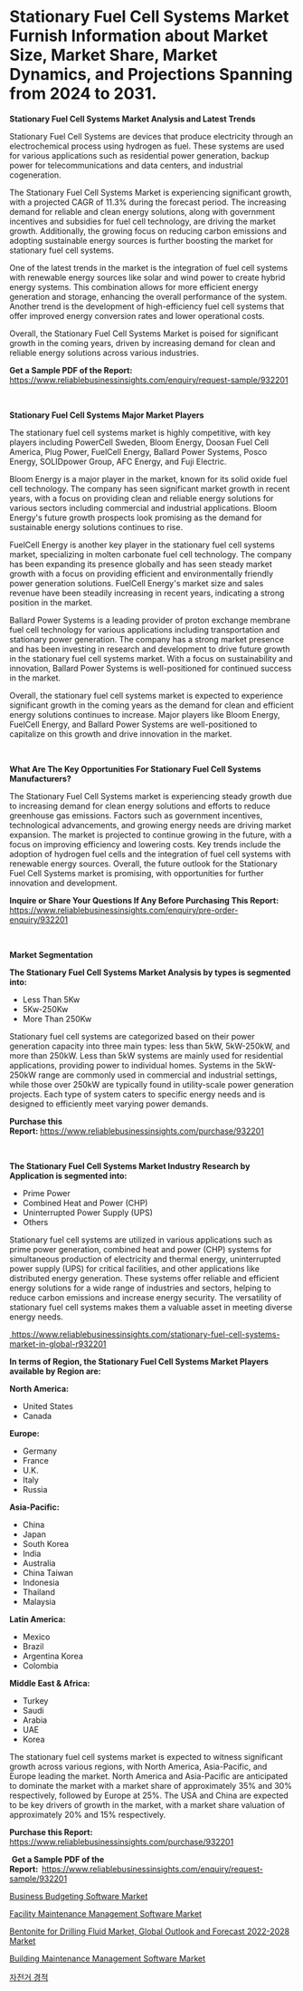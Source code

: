 <p><h1>Stationary Fuel Cell Systems Market Furnish Information about Market Size, Market Share, Market Dynamics, and Projections Spanning from 2024 to 2031.</h1></p><p><strong>Stationary Fuel Cell Systems Market Analysis and Latest Trends</strong></p>
<p><p>Stationary Fuel Cell Systems are devices that produce electricity through an electrochemical process using hydrogen as fuel. These systems are used for various applications such as residential power generation, backup power for telecommunications and data centers, and industrial cogeneration.</p><p>The Stationary Fuel Cell Systems Market is experiencing significant growth, with a projected CAGR of 11.3% during the forecast period. The increasing demand for reliable and clean energy solutions, along with government incentives and subsidies for fuel cell technology, are driving the market growth. Additionally, the growing focus on reducing carbon emissions and adopting sustainable energy sources is further boosting the market for stationary fuel cell systems.</p><p>One of the latest trends in the market is the integration of fuel cell systems with renewable energy sources like solar and wind power to create hybrid energy systems. This combination allows for more efficient energy generation and storage, enhancing the overall performance of the system. Another trend is the development of high-efficiency fuel cell systems that offer improved energy conversion rates and lower operational costs.</p><p>Overall, the Stationary Fuel Cell Systems Market is poised for significant growth in the coming years, driven by increasing demand for clean and reliable energy solutions across various industries.</p></p>
<p><strong>Get a Sample PDF of the Report:&nbsp;</strong> <a href="https://www.reliablebusinessinsights.com/enquiry/request-sample/932201">https://www.reliablebusinessinsights.com/enquiry/request-sample/932201</a></p>
<p>&nbsp;</p>
<p><strong>Stationary Fuel Cell Systems Major Market Players</strong></p>
<p><p>The stationary fuel cell systems market is highly competitive, with key players including PowerCell Sweden, Bloom Energy, Doosan Fuel Cell America, Plug Power, FuelCell Energy, Ballard Power Systems, Posco Energy, SOLIDpower Group, AFC Energy, and Fuji Electric. </p><p>Bloom Energy is a major player in the market, known for its solid oxide fuel cell technology. The company has seen significant market growth in recent years, with a focus on providing clean and reliable energy solutions for various sectors including commercial and industrial applications. Bloom Energy's future growth prospects look promising as the demand for sustainable energy solutions continues to rise.</p><p>FuelCell Energy is another key player in the stationary fuel cell systems market, specializing in molten carbonate fuel cell technology. The company has been expanding its presence globally and has seen steady market growth with a focus on providing efficient and environmentally friendly power generation solutions. FuelCell Energy's market size and sales revenue have been steadily increasing in recent years, indicating a strong position in the market.</p><p>Ballard Power Systems is a leading provider of proton exchange membrane fuel cell technology for various applications including transportation and stationary power generation. The company has a strong market presence and has been investing in research and development to drive future growth in the stationary fuel cell systems market. With a focus on sustainability and innovation, Ballard Power Systems is well-positioned for continued success in the market.</p><p>Overall, the stationary fuel cell systems market is expected to experience significant growth in the coming years as the demand for clean and efficient energy solutions continues to increase. Major players like Bloom Energy, FuelCell Energy, and Ballard Power Systems are well-positioned to capitalize on this growth and drive innovation in the market.</p></p>
<p>&nbsp;</p>
<p><strong>What Are The Key Opportunities For Stationary Fuel Cell Systems Manufacturers?</strong></p>
<p><p>The Stationary Fuel Cell Systems market is experiencing steady growth due to increasing demand for clean energy solutions and efforts to reduce greenhouse gas emissions. Factors such as government incentives, technological advancements, and growing energy needs are driving market expansion. The market is projected to continue growing in the future, with a focus on improving efficiency and lowering costs. Key trends include the adoption of hydrogen fuel cells and the integration of fuel cell systems with renewable energy sources. Overall, the future outlook for the Stationary Fuel Cell Systems market is promising, with opportunities for further innovation and development.</p></p>
<p><strong>Inquire or Share Your Questions If Any Before Purchasing This Report:</strong> <a href="https://www.reliablebusinessinsights.com/enquiry/pre-order-enquiry/932201">https://www.reliablebusinessinsights.com/enquiry/pre-order-enquiry/932201</a></p>
<p>&nbsp;</p>
<p><strong>Market Segmentation</strong></p>
<p><strong>The Stationary Fuel Cell Systems Market Analysis by types is segmented into:</strong></p>
<p><ul><li>Less Than 5Kw</li><li>5Kw-250Kw</li><li>More Than 250Kw</li></ul></p>
<p><p>Stationary fuel cell systems are categorized based on their power generation capacity into three main types: less than 5kW, 5kW-250kW, and more than 250kW. Less than 5kW systems are mainly used for residential applications, providing power to individual homes. Systems in the 5kW-250kW range are commonly used in commercial and industrial settings, while those over 250kW are typically found in utility-scale power generation projects. Each type of system caters to specific energy needs and is designed to efficiently meet varying power demands.</p></p>
<p><strong>Purchase this Report:&nbsp;</strong><a href="https://www.reliablebusinessinsights.com/purchase/932201">https://www.reliablebusinessinsights.com/purchase/932201</a></p>
<p>&nbsp;</p>
<p><strong>The Stationary Fuel Cell Systems Market Industry Research by Application is segmented into:</strong></p>
<p><ul><li>Prime Power</li><li>Combined Heat and Power (CHP)</li><li>Uninterrupted Power Supply (UPS)</li><li>Others</li></ul></p>
<p><p>Stationary fuel cell systems are utilized in various applications such as prime power generation, combined heat and power (CHP) systems for simultaneous production of electricity and thermal energy, uninterrupted power supply (UPS) for critical facilities, and other applications like distributed energy generation. These systems offer reliable and efficient energy solutions for a wide range of industries and sectors, helping to reduce carbon emissions and increase energy security. The versatility of stationary fuel cell systems makes them a valuable asset in meeting diverse energy needs.</p></p>
<p><a href="https://www.reliablebusinessinsights.com/stationary-fuel-cell-systems-market-in-global-r932201">&nbsp;https://www.reliablebusinessinsights.com/stationary-fuel-cell-systems-market-in-global-r932201</a></p>
<p><strong>In terms of Region, the Stationary Fuel Cell Systems Market Players available by Region are:</strong></p>
<p>
    <p> <strong> North America: </strong>
        <ul>
            <li>United States</li>
            <li>Canada</li>
        </ul>
        </p> 
    <p> <strong> Europe: </strong>
        <ul>
            <li>Germany</li>
            <li>France</li>
            <li>U.K.</li>
            <li>Italy</li>
            <li>Russia</li>
        </ul>
        </p> 
    <p> <strong> Asia-Pacific: </strong>
        <ul>
            <li>China</li>
            <li>Japan</li>
            <li>South Korea</li>
            <li>India</li>
            <li>Australia</li>
            <li>China Taiwan</li>
            <li>Indonesia</li>
            <li>Thailand</li>
            <li>Malaysia</li>
        </ul>
        </p> 
    <p> <strong> Latin America: </strong>
        <ul>
            <li>Mexico</li>
            <li>Brazil</li>
            <li>Argentina Korea</li>
            <li>Colombia</li>
        </ul>
        </p> 
    <p> <strong> Middle East & Africa: </strong>
        <ul>
            <li>Turkey</li>
            <li>Saudi</li>
            <li>Arabia</li>
            <li>UAE</li>
            <li>Korea</li>
        </ul>
    </p>
    </p>
<p><p>The stationary fuel cell systems market is expected to witness significant growth across various regions, with North America, Asia-Pacific, and Europe leading the market. North America and Asia-Pacific are anticipated to dominate the market with a market share of approximately 35% and 30% respectively, followed by Europe at 25%. The USA and China are expected to be key drivers of growth in the market, with a market share valuation of approximately 20% and 15% respectively.</p></p>
<p><strong>Purchase this Report: </strong><a href="https://www.reliablebusinessinsights.com/purchase/932201">https://www.reliablebusinessinsights.com/purchase/932201</a></p>
<p>&nbsp;<strong>Get a Sample PDF of the Report:&nbsp;&nbsp;</strong><a href="https://www.reliablebusinessinsights.com/enquiry/request-sample/932201">https://www.reliablebusinessinsights.com/enquiry/request-sample/932201</a></p>
<p><strong></strong></p>
<p><p><a href="https://medium.com/@rachel.payne546456/deep-dive-into-the-business-budgeting-software-market-itstrends-market-segmentation-and-97599b8b6b02">Business Budgeting Software Market</a></p><p><a href="https://medium.com/@rachel.payne546456/global-facility-maintenance-management-software-market-size-share-analysis-by-product-type-by-05aea257c28e">Facility Maintenance Management Software Market</a></p><p><a href="https://issuu.com/reportprime-2/docs/bentonite-for-drilling-fluid-market_c6946ec1352b09">Bentonite for Drilling Fluid Market, Global Outlook and Forecast 2022-2028 Market</a></p><p><a href="https://medium.com/@rachel.payne546456/evaluating-global-building-maintenance-management-software-market-trends-and-growth-opportunities-36cc1c61ad9d">Building Maintenance Management Software Market</a></p><p><a href="https://medium.com/@ransomjohns73/%EC%9E%90%EC%A0%84%EA%B1%B0-%EA%B2%BD%EC%A0%81-%EC%8B%9C%EC%9E%A5-%EA%B7%9C%EB%AA%A8-%EB%B0%8F-%EC%A0%90%EC%9C%A0%EC%9C%A8-%EB%B6%84%EC%84%9D-%EC%84%B1%EC%9E%A5-%EB%8F%99%ED%96%A5-%EB%B0%8F-%EC%98%88%EC%B8%A1-2024-2031-6a7f5dcb8e28">자전거 경적</a></p></p>